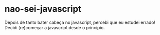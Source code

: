 # nao-sei-javascript
Depois de tanto bater cabeça no javascript, percebi que eu estudei errado! Decidi (re)começar a javascript desde o princípio.
